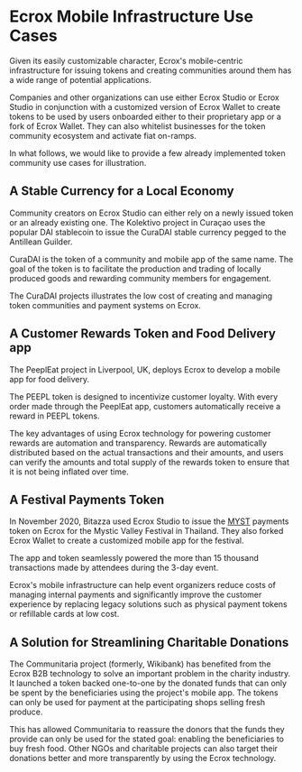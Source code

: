 # Ecrox Mobile Infrastructure Use Cases

Given its easily customizable character, Ecrox's mobile-centric infrastructure for issuing tokens and creating communities around them has a wide range of potential applications.

Companies and other organizations can use either Ecrox Studio or Ecrox Studio in conjunction with a customized version of Ecrox Wallet to create tokens to be used by users onboarded either to their proprietary app or a fork of Ecrox Wallet. They can also whitelist businesses for the token community ecosystem and activate fiat on-ramps.  

In what follows, we would like to provide a few already implemented token community use cases for illustration.

## A Stable Currency for a Local Economy

Community creators on Ecrox Studio can either rely on a newly issued token or an already existing one. The Kolektivo project in Curaçao uses the popular DAI stablecoin to issue the CuraDAI stable currency pegged to the Antillean Guilder.

CuraDAI is the token of a community and mobile app of the same name. The goal of the token is to facilitate the production and trading of locally produced goods and rewarding community members for engagement.

The CuraDAI projects illustrates the low cost of creating and managing token communities and payment systems on Ecrox.   

## A Customer Rewards Token and Food Delivery app

The PeeplEat project in Liverpool, UK, deploys Ecrox to develop a mobile app for food delivery. 

The PEEPL token is designed to incentivize customer loyalty. With every order made through the PeeplEat app, customers automatically receive a reward in PEEPL tokens. 

The key advantages of using Ecrox technology for powering customer rewards are automation and transparency. Rewards are automatically distributed based on the actual transactions and their amounts, and users can verify the amounts and total supply of the rewards token to ensure that it is not being inflated over time.  

## A Festival Payments Token

In November 2020, Bitazza used Ecrox Studio to issue the [MYST](https://ecroxscan.com/address/0x510FAD1AD23064Ae881B129314EFdD9FDa6d4782/transactions) payments token on Ecrox for the Mystic Valley Festival in Thailand. They also forked Ecrox Wallet to create a customized mobile app for the festival. 

The app and token seamlessly powered the more than 15 thousand transactions made by attendees during the 3-day event. 

Ecrox's mobile infrastructure can help event organizers reduce costs of managing internal payments and significantly improve the customer experience by replacing legacy solutions such as physical payment tokens or refillable cards at low cost.

## A Solution for Streamlining Charitable Donations

The Communitaria project \(formerly, Wikibank\) has benefited from the Ecrox B2B technology to solve an important problem in the charity industry. It launched a token backed one-to-one by the donated funds that can only be spent by the beneficiaries using the project's mobile app. The tokens can only be used for payment at the participating shops selling fresh produce.

This has allowed Communitaria to reassure the donors that the funds they provide can only be used for the stated goal: enabling the beneficiaries to buy fresh food. Other NGOs and charitable projects can also target their donations better and more transparently by using the Ecrox technology.  


